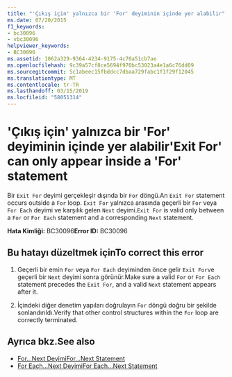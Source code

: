 ```yaml
---
title: "'Çıkış için' yalnızca bir 'For' deyiminin içinde yer alabilir"
ms.date: 07/20/2015
f1_keywords:
- bc30096
- vbc30096
helpviewer_keywords:
- BC30096
ms.assetid: 1062a329-9364-4234-9175-4c70a51cb7ae
ms.openlocfilehash: 9c39a57cf8ce5694f970bc53023a4e1a6c76dd09
ms.sourcegitcommit: 5c1abeec15fbddcc7dbaa729fabc1f1f29f12045
ms.translationtype: MT
ms.contentlocale: tr-TR
ms.lasthandoff: 03/15/2019
ms.locfileid: "58051314"
---
```

# <a name="exit-for-can-only-appear-inside-a-for-statement"></a><span data-ttu-id="465cf-102">'Çıkış için' yalnızca bir 'For' deyiminin içinde yer alabilir</span><span class="sxs-lookup"><span data-stu-id="465cf-102">'Exit For' can only appear inside a 'For' statement</span></span>
<span data-ttu-id="465cf-103">Bir `Exit For` deyimi gerçekleşir dışında bir `For` döngü.</span><span class="sxs-lookup"><span data-stu-id="465cf-103">An `Exit For` statement occurs outside a `For` loop.</span></span> <span data-ttu-id="465cf-104">`Exit For` yalnızca arasında geçerli bir `For` veya `For Each` deyimi ve karşılık gelen `Next` deyimi.</span><span class="sxs-lookup"><span data-stu-id="465cf-104">`Exit For` is valid only between a `For` or `For Each` statement and a corresponding `Next` statement.</span></span>  
  
 <span data-ttu-id="465cf-105">**Hata Kimliği:** BC30096</span><span class="sxs-lookup"><span data-stu-id="465cf-105">**Error ID:** BC30096</span></span>  
  
## <a name="to-correct-this-error"></a><span data-ttu-id="465cf-106">Bu hatayı düzeltmek için</span><span class="sxs-lookup"><span data-stu-id="465cf-106">To correct this error</span></span>  
  
1.  <span data-ttu-id="465cf-107">Geçerli bir emin `For` veya `For Each` deyiminden önce gelir `Exit For`ve geçerli bir `Next` deyimi sonra görünür.</span><span class="sxs-lookup"><span data-stu-id="465cf-107">Make sure a valid `For` or `For Each` statement precedes the `Exit For`, and a valid `Next` statement appears after it.</span></span>  
  
2.  <span data-ttu-id="465cf-108">İçindeki diğer denetim yapıları doğrulayın `For` döngü doğru bir şekilde sonlandırıldı.</span><span class="sxs-lookup"><span data-stu-id="465cf-108">Verify that other control structures within the `For` loop are correctly terminated.</span></span>  
  
## <a name="see-also"></a><span data-ttu-id="465cf-109">Ayrıca bkz.</span><span class="sxs-lookup"><span data-stu-id="465cf-109">See also</span></span>

- [<span data-ttu-id="465cf-110">For...Next Deyimi</span><span class="sxs-lookup"><span data-stu-id="465cf-110">For...Next Statement</span></span>](../../visual-basic/language-reference/statements/for-next-statement.md)
- [<span data-ttu-id="465cf-111">For Each...Next Deyimi</span><span class="sxs-lookup"><span data-stu-id="465cf-111">For Each...Next Statement</span></span>](../../visual-basic/language-reference/statements/for-each-next-statement.md)
